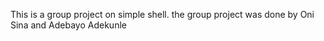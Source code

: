 This is a group project on simple shell. the group project was done by Oni Sina and Adebayo Adekunle
